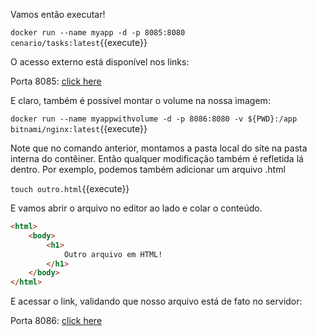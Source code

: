 Vamos então executar!

`docker run --name myapp -d -p 8085:8080 cenario/tasks:latest`{{execute}}

O acesso externo está disponível nos links:

Porta 8085: [click here]({{TRAFFIC_HOST1_8085}}/index.html)

E claro, também é possível montar o volume na nossa imagem:

`docker run --name myappwithvolume -d -p 8086:8080 -v ${PWD}:/app bitnami/nginx:latest`{{execute}}

Note que no comando anterior, montamos a pasta local do site na pasta interna do contêiner. Então qualquer modificação também é refletida lá dentro. Por exemplo, podemos também adicionar um arquivo .html

`touch outro.html`{{execute}}

E vamos abrir o arquivo no editor ao lado e colar o conteúdo.

```html
<html>
    <body>
        <h1>
            Outro arquivo em HTML!
        </h1>
    </body>
</html>
```

E acessar o link, validando que nosso arquivo está de fato no servidor:

Porta 8086: [click here]({{TRAFFIC_HOST1_8085}}/outro.html)